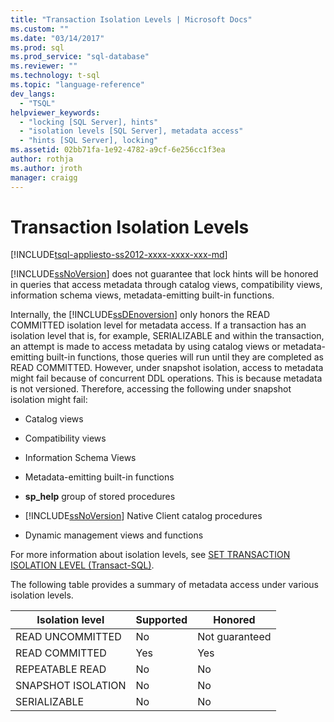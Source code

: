 ```yaml
---
title: "Transaction Isolation Levels | Microsoft Docs"
ms.custom: ""
ms.date: "03/14/2017"
ms.prod: sql
ms.prod_service: "sql-database"
ms.reviewer: ""
ms.technology: t-sql
ms.topic: "language-reference"
dev_langs: 
  - "TSQL"
helpviewer_keywords: 
  - "locking [SQL Server], hints"
  - "isolation levels [SQL Server], metadata access"
  - "hints [SQL Server], locking"
ms.assetid: 02bb71fa-1e92-4782-a9cf-6e256cc1f3ea
author: rothja
ms.author: jroth
manager: craigg
---
```

# Transaction Isolation Levels
[!INCLUDE[tsql-appliesto-ss2012-xxxx-xxxx-xxx-md](../../includes/tsql-appliesto-ss2012-xxxx-xxxx-xxx-md.md)]

  [!INCLUDE[ssNoVersion](../../includes/ssnoversion-md.md)] does not guarantee that lock hints will be honored in queries that access metadata through catalog views, compatibility views, information schema views, metadata-emitting built-in functions.  
  
 Internally, the [!INCLUDE[ssDEnoversion](../../includes/ssdenoversion-md.md)] only honors the READ COMMITTED isolation level for metadata access. If a transaction has an isolation level that is, for example, SERIALIZABLE and within the transaction, an attempt is made to access metadata by using catalog views or metadata-emitting built-in functions, those queries will run until they are completed as READ COMMITTED. However, under snapshot isolation, access to metadata might fail because of concurrent DDL operations. This is because metadata is not versioned. Therefore, accessing the following under snapshot isolation might fail:  
  
-   Catalog views  
  
-   Compatibility views  
  
-   Information Schema Views  
  
-   Metadata-emitting built-in functions  
  
-   **sp_help** group of stored procedures  
  
-   [!INCLUDE[ssNoVersion](../../includes/ssnoversion-md.md)] Native Client catalog procedures  
  
-   Dynamic management views and functions  
  
 For more information about isolation levels, see [SET TRANSACTION ISOLATION LEVEL &#40;Transact-SQL&#41;](../../t-sql/statements/set-transaction-isolation-level-transact-sql.md).  
  
 The following table provides a summary of metadata access under various isolation levels.  
  
|Isolation level|Supported|Honored|  
|---------------------|---------------|-------------|  
|READ UNCOMMITTED|No|Not guaranteed|  
|READ COMMITTED|Yes|Yes|  
|REPEATABLE READ|No|No|  
|SNAPSHOT ISOLATION|No|No|  
|SERIALIZABLE|No|No|  
  
  
